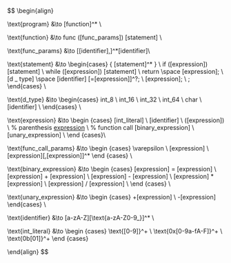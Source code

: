 $$
\begin{align}

\text{program} &\to [function]^* \\

\text{function} &\to func ([func\_params]) [statement] \\

\text{func\_params} &\to [[identifier],]^*[identifier]\\

\text{statement} &\to 
\begin{cases}
 \{ [statement]^* \} \\
 if ([expression]) [statement] \\
 while ([expression]) [statement] \\
 return \space [expression]; \\
 [d \_ type] \space [identifier] [=[expression]]^?; \\
 [expression]; \\
 ;
\end{cases} \\

\text{d\_type} &\to 
\begin{cases}
 int\_8 \\
 int\_16 \\
 int\_32 \\
 int\_64 \\
 char \\
 [identifier] \\
\end{cases} \\

\text{expression} &\to
\begin {cases}
    [int\_literal] \\
    [identifier] \\
    ([expression]) \\ % parenthesis
    [expression]([func\_call\_params]) \\ % function call
    [binary\_expression] \\
    [unary\_expression] \\
\end {cases}\\

\text{func\_call\_params} &\to
\begin {cases}
    \varepsilon \\
    [expression] \\
    [expression][,[expression]]^*
\end {cases} \\

\text{binary\_expression} &\to
\begin {cases}
    [expression] = [expression] \\
    [expression] + [expression] \\
    [expression] - [expression] \\
    [expression] * [expression] \\
    [expression] / [expression] \\
\end {cases} \\

\text{unary\_expression} &\to
\begin {cases}
    +[expression] \\
    -[expression]
\end{cases} \\

\text{identifier} &\to [a-zA-Z][\text{a-zA-Z0-9\_}]^* \\

\text{int\_literal} &\to
\begin {cases}
    \text{[0-9]}^+ \\
    \text{0x[0-9a-fA-F]}^+ \\
    \text{0b[01]}^+
\end {cases}

\end{align}
$$